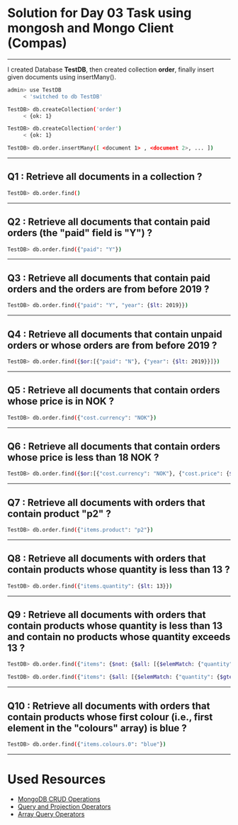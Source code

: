 # Solution for Day 03 Task using mongosh and Mongo Client (Compas)

---

I created Database **TestDB**, then created collection **order**, finally insert given documents using insertMany().

```bash
admin> use TestDB
     < 'switched to db TestDB'

TestDB> db.createCollection('order')
     < {ok: 1}

TestDB> db.createCollection('order')
     < {ok: 1}

TestDB> db.order.insertMany([ <document 1> , <document 2>, ... ])

```
---

## Q1 : Retrieve all documents in a collection ?

```bash
TestDB> db.order.find()
```

---

## Q2 : Retrieve all documents that contain paid orders (the "paid" field is "Y") ?

```bash
TestDB> db.order.find({"paid": "Y"})
```

---

## Q3 : Retrieve all documents that contain paid orders and the orders are from before 2019 ?

```bash
TestDB> db.order.find({"paid": "Y", "year": {$lt: 2019}})
```

---

## Q4 : Retrieve all documents that contain unpaid orders or whose orders are from before 2019 ?

```bash
TestDB> db.order.find({$or:[{"paid": "N"}, {"year": {$lt: 2019}}]})
```

---

## Q5 : Retrieve all documents that contain orders whose price is in NOK ?

```bash
TestDB> db.order.find({"cost.currency": "NOK"})
```

---

## Q6 : Retrieve all documents that contain orders whose price is less than 18 NOK ?

```bash
TestDB> db.order.find({$or:[{"cost.currency": "NOK"}, {"cost.price": {$lt: 18}}]})
```

---

## Q7 : Retrieve all documents with orders that contain product "p2" ?

```bash
TestDB> db.order.find({"items.product": "p2"})
```

---

## Q8 : Retrieve all documents with orders that contain products whose quantity is less than 13 ?

```bash
TestDB> db.order.find({"items.quantity": {$lt: 13}})
```

---

## Q9 : Retrieve all documents with orders that contain products whose quantity is less than 13 and contain no products whose quantity exceeds 13 ?

```bash
TestDB> db.order.find({"items": {$not: {$all: [{$elemMatch: {"quantity": {$gte: 13}}}]}}}) // correct

TestDB> db.order.find({"items": {$all: [{$elemMatch: {"quantity": {$gte: 13}}}]}}) // Draft
```

---

## Q10 : Retrieve all documents with orders that contain products whose first colour (i.e., first element in the "colours" array) is blue ?

```bash
TestDB> db.order.find({"items.colours.0": "blue"})
```

---
# Used Resources

- [MongoDB CRUD Operations](https://docs.mongodb.com/v4.4/crud/)
- [Query and Projection Operators](https://docs.mongodb.com/manual/reference/operator/query/)
- [Array Query Operators](https://docs.mongodb.com/manual/reference/operator/query-array/)
